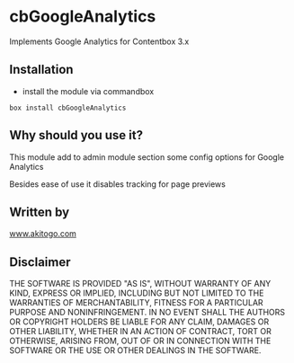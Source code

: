 # cbGoogleAnalytics
Implements Google Analytics for Contentbox 3.x

## Installation
- install the module via commandbox 

```
box install cbGoogleAnalytics
```
## Why should you use it?
This module add to admin module section some config options for Google Analytics

Besides ease of use it disables tracking for page previews

## Written by
www.akitogo.com

## Disclaimer
THE SOFTWARE IS PROVIDED "AS IS", WITHOUT WARRANTY OF ANY KIND, EXPRESS OR IMPLIED, INCLUDING BUT NOT LIMITED TO THE WARRANTIES OF MERCHANTABILITY, FITNESS FOR A PARTICULAR PURPOSE AND NONINFRINGEMENT. IN NO EVENT SHALL THE AUTHORS OR COPYRIGHT HOLDERS BE LIABLE FOR ANY CLAIM, DAMAGES OR OTHER LIABILITY, WHETHER IN AN ACTION OF CONTRACT, TORT OR OTHERWISE, ARISING FROM, OUT OF OR IN CONNECTION WITH THE SOFTWARE OR THE USE OR OTHER DEALINGS IN THE SOFTWARE.
